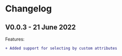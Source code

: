 # Changelog

## V0.0.3 - 21 June 2022
Features:
```diff
+ Added support for selecting by custom attributes
```
